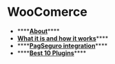 # WooComerce

* \*\*\*\*[**About**](https://rockcontent.com/br/blog/woocommerce)\*\*\*\*
* [**What it is and how it works**](https://www.bertholdo.com.br/blog/o-que-e-woocommerce-e-como-funciona/)\*\*\*\*
* \*\*\*\*[**PagSeguro integration**](https://www.youtube.com/watch?v=jjm-XMYSAmY&ab_channel=aEscoladeSites&t=0s)\*\*\*\*
* \*\*\*\*[**Best 10 Plugins**](https://www.hostinger.com.br/tutoriais/melhores-plugins-para-woocommerce/)\*\*\*\*



